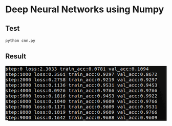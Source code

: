 # Deep Neural Networks using Numpy

## Test
```
python cnn.py
```
## Result
![result](./pic/update.png)






